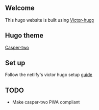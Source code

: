 ## Welcome
This hugo website is built using [Victor-hugo](https://github.com/netlify-templates/victor-hugo)

## Hugo theme ##
[Casper-two](https://github.com/eueung/hugo-casper-two)

## Set up ##
Follow the netlify's victor hugo setup [guide](https://www.netlify.com/blog/2016/09/21/a-step-by-step-guide-victor-hugo-on-netlify/)

## TODO
* Make casper-two PWA compliant